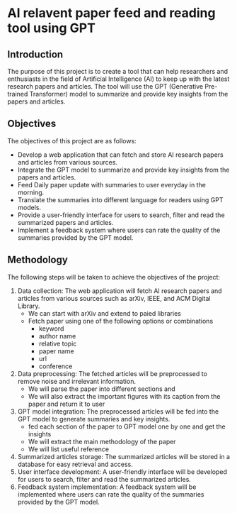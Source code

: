 
# AI relavent paper feed and reading tool using GPT

## Introduction

The purpose of this project is to create a tool that can help researchers and enthusiasts in the field of Artificial Intelligence (AI) to keep up with the latest research papers and articles. The tool will use the GPT (Generative Pre-trained Transformer) model to summarize and provide key insights from the papers and articles.

## Objectives

The objectives of this project are as follows:

- Develop a web application that can fetch and store AI research papers and articles from various sources.
- Integrate the GPT model to summarize and provide key insights from the papers and articles.
- Feed Daily paper update with summaries to user everyday in the morning.
- Translate the summaries into different language for readers using GPT models.
- Provide a user-friendly interface for users to search, filter and read the summarized papers and articles.
- Implement a feedback system where users can rate the quality of the summaries provided by the GPT model.

## Methodology

The following steps will be taken to achieve the objectives of the project:

1. Data collection: The web application will fetch AI research papers and articles from various sources such as arXiv, IEEE, and ACM Digital Library.
    -  We can start with arXiv and extend to paied libraries
    -  Fetch paper using one of the following options or combinations
        -  keyword
        -  author name
        -  relative topic
        -  paper name
        -  url
        -  conference
2. Data preprocessing: The fetched articles will be preprocessed to remove noise and irrelevant information.
    -  We will parse the paper into different sections and
    -  We will also extract the important figures with its caption from the paper and return it to user
3. GPT model integration: The preprocessed articles will be fed into the GPT model to generate summaries and key insights.
    -  fed each section of the paper to GPT model one by one and get the insights
    -  We will extract the main methodology of the paper
    -  We will list useful reference 
4. Summarized articles storage: The summarized articles will be stored in a database for easy retrieval and access.
5. User interface development: A user-friendly interface will be developed for users to search, filter and read the summarized articles.
6. Feedback system implementation: A feedback system will be implemented where users can rate the quality of the summaries provided by the GPT model.